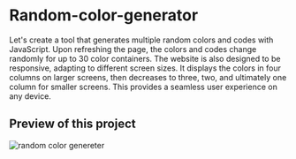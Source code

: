 # Random-color-generator
Let's create a tool that generates multiple random colors and codes with JavaScript. Upon refreshing the page, the colors and codes change randomly for up to 30 color containers. The website is also designed to be responsive, adapting to different screen sizes. It displays the colors in four columns on larger screens, then decreases to three, two, and ultimately one column for smaller screens. This provides a seamless user experience on any device.


<h2> Preview of this project</h2>


![random color genereter](https://github.com/DeveloperGayu/Random-color-generator/assets/160575044/e1d5f2ff-c672-4d85-a167-c8a7c091ee4c)
